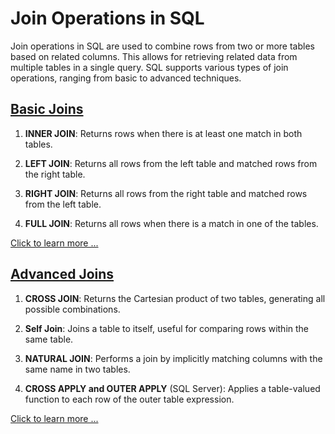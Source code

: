 # Join Operations in SQL

Join operations in SQL are used to combine rows from two or more tables based on related columns. This allows for retrieving related data from multiple tables in a single query. SQL supports various types of join operations, ranging from basic to advanced techniques.

## [Basic Joins](./Basic/README.md) 
1. **INNER JOIN**: Returns rows when there is at least one match in both tables.

2. **LEFT JOIN**: Returns all rows from the left table and matched rows from the right table.

3. **RIGHT JOIN**: Returns all rows from the right table and matched rows from the left table.

4. **FULL JOIN**: Returns all rows when there is a match in one of the tables.

[Click to learn more ...](./Basic/README.md)

## [Advanced Joins](./Advanced/README.md)

1. **CROSS JOIN**: Returns the Cartesian product of two tables, generating all possible combinations.

2. **Self Join**: Joins a table to itself, useful for comparing rows within the same table.

3. **NATURAL JOIN**: Performs a join by implicitly matching columns with the same name in two tables.

4. **CROSS APPLY and OUTER APPLY** (SQL Server): Applies a table-valued function to each row of the outer table expression.

[Click to learn more ...](./Advanced/README.md)
